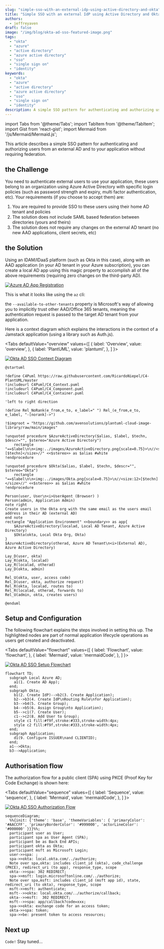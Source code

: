 ```yaml
---
slug: "simple-sso-with-an-external-idp-using-active-directory-and-okta"
title: "Simple SSO with an external IdP using Active Directory and Okta"
authors:	
  - jeffreyaven
draft: false
image: "/img/blog/okta-ad-sso-featured-image.png"
tags: 
  - "okta"
  - "azure"
  - "active directory"
  - "azure active directory"
  - "sso"
  - "single sign on"
  - "identity"
keywords:	
  - "okta"
  - "azure"
  - "active directory"
  - "azure active directory"
  - "sso"
  - "single sign on"
  - "identity"
description: A simple SSO pattern for authenticating and authorizing users from an external AD and to your application without requiring federation.
---
```


import Tabs from '@theme/Tabs';
import TabItem from '@theme/TabItem';
import Gist from 'react-gist';
import Mermaid from '/js/Mermaid/Mermaid.js';

This article describes a simple SSO pattern for authenticating and authorizing users from an external AD and to your application without requiring federation.  

## the Challenge  

You need to authenticate external users to use your application, these users belong to an organization using Azure Active Directory with specific login policies (such as password strength and expiry, multi factor authentication, etc).  Your requirements (if you choose to accept them) are:

1.	You are required to provide SSO to these users using their home AD tenant and policies
2.	The solution does not include SAML based federation between directories (yours and theirs)
3.	The solution does not require any changes on the external AD tenant (no new AAD applications, client secrets, etc)

## the Solution

Using an IDAM/IDaaS platform (such as Okta in this case), along with an AAD application (in your AD tenant in your Azure subscription), you can create a local AD app using this magic property to accomplish all of the above requirements (requiring zero changes on the third-party AD).  

[![Azure AD App Registration](images/azure-ad-app-registration.png)](images/azure-ad-app-registration.png) 

This is what it looks like using the `az` cli:

<Gist id="8b70fbe242da02ca844bf2fe53355743" 
/>

the `--available-to-other-tenants` property is Microsoft's way of allowing you to implicitly trust other AAD/Office 365 tenants, meaning the authentication request is passed to the target AD tenant from your application.  

Here is a context diagram which explains the interactions in the context of a Jamstack application (using a library such as Auth.js).  

<Tabs
  defaultValue="overview"
  values={[
    { label: 'Overview', value: 'overview', },
    { label: 'PlantUML', value: 'plantuml', },
  ]
}>
<TabItem value="overview">

[![Okta AD SSO Context Diagram](images/okta-ad-sso-context-diagram.png)](images/okta-ad-sso-context-diagram.png) 

</TabItem>
<TabItem value="plantuml">

```plantuml
@startuml

!define C4Puml https://raw.githubusercontent.com/RicardoNiepel/C4-PlantUML/master
!includeurl C4Puml/C4_Context.puml
!includeurl C4Puml/C4_Component.puml
!includeurl C4Puml/C4_Container.puml

'left to right direction

!define Rel_NoRank(e_from,e_to, e_label=" ") Rel_(e_from,e_to, e_label, "-[norank]->")

!$imgroot = "https://github.com/avensolutions/plantuml-cloud-image-library/raw/main/images"

!unquoted procedure $AzureActiveDirectory($alias, $label, $techn, $descr="", $stereo="Azure Active Directory")
    rectangle "==$label\n\n<img:../images/AzureActiveDirectory.png{scale=0.75}>\n//<size:12>[$techn]</size>//" <<$stereo>> as $alias #white
!endprocedure

!unquoted procedure $Okta($alias, $label, $techn, $descr="", $stereo="Okta")
    rectangle "==$label\n\n<img:../images/Okta.png{scale=0.75}>\n//<size:12>[$techn]</size>//" <<$stereo>> as $alias #white
!endprocedure

Person(user, User\n<i>UserAgent (Browser) )
Person(admin, Application Admin)
note right
Create users in the Okta org with the same email as the users email address in their AD (external AD)
end note
rectangle "Application Environment" <<boundary>> as app{
    $AzureActiveDirectory(localad, Local AD Tenant, Azure Active Directory)
    $Okta(okta, Local Okta Org, Okta)
}
$AzureActiveDirectory(otherad, Azure AD Tenant\n<i>(External AD), Azure Active Directory)

Lay_D(user, okta)
Lay_R(okta, localad)
Lay_R(localad, otherad)
Lay_D(okta, admin)

Rel_U(okta, user, access code)
Rel_D(user, okta, authorize request)
Rel_R(okta, localad, routes to)
Rel_R(localad, otherad, forwards to)
Rel_U(admin, okta, creates users)

@enduml
```

</TabItem>
</Tabs>

## Setup and Configuration  

The following flowchart explains the steps involved in setting this up.  The highlighted nodes are part of normal application lifecycle operations as users get created and deactivated.  

<Tabs
  defaultValue="flowchart"
  values={[
    { label: 'Flowchart', value: 'flowchart', },
    { label: 'Mermaid', value: 'mermaidCode', },
  ]
}>
<TabItem value="flowchart">

[![Okta AD SSO Setup Flowchart](images/okta-ad-sso-setup-flowchart.svg)](images/okta-ad-sso-setup-flowchart.svg) 

</TabItem>
<TabItem value="mermaidCode">

```
flowchart TD;
  subgraph Local Azure AD;
    a1(1. Create AD App);
  end;
  subgraph Okta;
    b1(2. Create IdP)-->b2(3. Create Application);
    b2-->b3(4. Create IdP\nRouting Rule\nfor Application);
    b3-->b4(5. Create Group);
    b4-->b5(6. Assign Group\nto Application);
    b5-->c1(7. Create User);
    c1-->c2(8. Add User to Group);
    style c1 fill:#f9f,stroke:#333,stroke-width:4px;
    style c2 fill:#f9f,stroke:#333,stroke-width:4px;
  end;
  subgraph Application;
    d1(9. Configure ISSUER\nand CLIENTID);		
  end;
  a1-->Okta;
  b3-->Application;
```

</TabItem>
</Tabs>

## Authorisation flow

The authorization flow for a public client (SPA) using PKCE (Proof Key for Code Exchange) is shown here:    

<Tabs
  defaultValue="sequence"
  values={[
    { label: 'Sequence', value: 'sequence', },
    { label: 'Mermaid', value: 'mermaidCode', },
  ]
}>
<TabItem value="sequence">

[![Okta AD SSO Authorization Flow](images/okta-ad-sso-authorization-flow.svg)](images/okta-ad-sso-authorization-flow.svg)

</TabItem>
<TabItem value="mermaidCode">

```
sequenceDiagram;
  %%{init: {'theme': 'base', 'themeVariables': { 'primaryColor': '#AACCFF', 'primaryBorderColor': '#999000', 'actorLineColor': '#000000' }}}%%;
  participant user as User;
  participant spa as User Agent (SPA);
  participant be as Back End APIs;
  participant okta as Okta;
  participant msft as Microsoft Login;
  user->>spa: ;
  spa->>okta: local.okta.com/../authorize;
  Note over spa,okta: includes client_id (okta), code_challenge (PKCE), redirect_uri (to app), response_type, scope
  okta-->>spa: 302 REDIRECT; 
  spa->>msft: login.microsoftonline.com/../authorize;
  Note over spa,msft: includes client_id (msft app id), state, redirect_uri (to okta), response_type, scope
  msft->>msft: authenticate;
  msft-->>okta: local.okta.com/../authorize/callback;
  okta-->>msft:  302 REDIRECT;
  msft-->>spa: app/callback?code=xxx;
  spa->>okta: exchange code for an access token;
  okta->>spa: token;
  spa->>be: present token to access resources;
```

</TabItem>
</Tabs>

## Next up

`Code!`  Stay tuned...